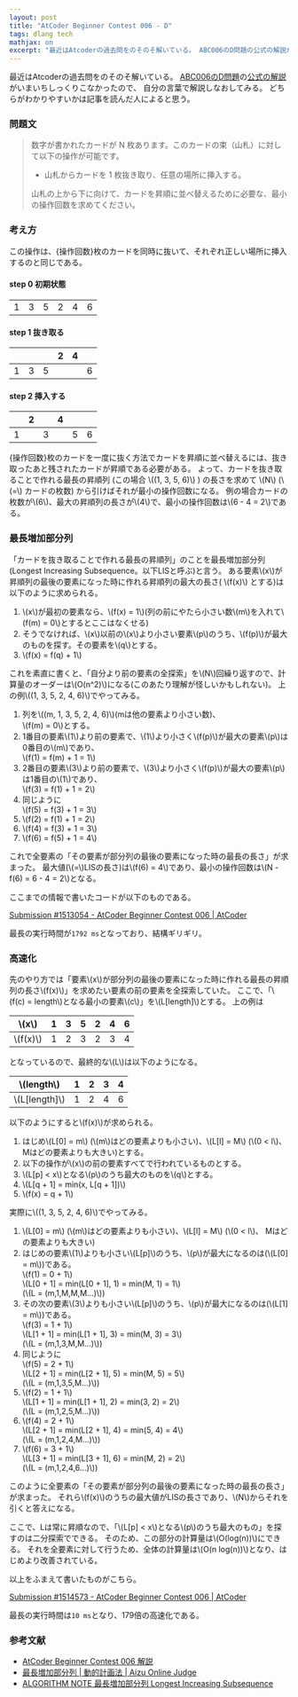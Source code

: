 ```yaml
---
layout: post
title: "AtCoder Beginner Contest 006 - D"
tags: dlang tech
mathjax: on
excerpt: "最近はAtcoderの過去問をのそのそ解いている。 ABC006のD問題の公式の解説がいまいちしっくりこなかったので、 自分の言葉で解説しなおしてみる。 どちらがわかりやすいかは記事を読んだ人によると思う。"
---
```


最近はAtcoderの過去問をのそのそ解いている。
[ABC006のD問題](http://abc006.contest.atcoder.jp/tasks/abc006_4)の[公式の解説](https://abc006.contest.atcoder.jp/editorial)がいまいちしっくりこなかったので、
自分の言葉で解説しなおしてみる。
どちらがわかりやすいかは記事を読んだ人によると思う。

### 問題文

> 数字が書かれたカードが N 枚あります。このカードの束（山札）に対して以下の操作が可能です。
> - 山札からカードを 1 枚抜き取り、任意の場所に挿入する。
>
> 山札の上から下に向けて、カードを昇順に並べ替えるために必要な、最小の操作回数を求めてください。

### 考え方

この操作は、{操作回数}枚のカードを同時に抜いて、それぞれ正しい場所に挿入するのと同じである。

#### step 0 初期状態

|  |  |  |  |  |  |
|---|---|---|---|---|---|
| 1 | 3 | 5 | 2 | 4 | 6 |

#### step 1 抜き取る

|  |  |  | 2 | 4 |  |
|---|---|---|---|---|---|
| 1 | 3 | 5 |  |  | 6 |

#### step 2 挿入する

|  | 2 |  | 4 |  |  |
|---|---|---|---|---|---|
| 1 |  | 3 |  | 5 | 6 |

{操作回数}枚のカードを一度に抜く方法でカードを昇順に並べ替えるには、抜き取ったあと残されたカードが昇順である必要がある。
よって、カードを抜き取ることで作れる最長の昇順列 (この場合 \\((1, 3, 5, 6)\\) ) の長さを求めて \\(N\\) (\\(=\\) カードの枚数)
から引けばそれが最小の操作回数になる。
例の場合カードの枚数が\\(6\\)、最大の昇順列の長さが\\(4\\)で、最小の操作回数は\\(6 - 4 = 2\\)である。

### 最長増加部分列

「カードを抜き取ることで作れる最長の昇順列」のことを最長増加部分列(Longest Increasing Subsequence。以下LISと呼ぶ)と言う。
ある要素\\(x\\)が昇順列の最後の要素になった時に作れる昇順列の最大の長さ( \\(f(x)\\) とする)は以下のように求められる。

1. \\(x\\)が最初の要素なら、\\(f(x) = 1\\)(列の前にやたら小さい数\\(m\\)を入れて\\(f(m) = 0\\)とするとここはなくせる)
2. そうでなければ、\\(x\\)以前の\\(x\\)より小さい要素\\(p\\)のうち、\\(f(p)\\)が最大のものを探す。その要素を\\(q\\)とする。
3. \\(f(x) = f(q) + 1\\)

これを素直に書くと、「自分より前の要素の全探索」を\\(N\\)回繰り返すので、計算量のオーダーは\\(O(n^2)\\)になる(このあたり理解が怪しいかもしれない)。
上の例\\((1, 3, 5, 2, 4, 6)\\)でやってみる。

1. 列を\\((m, 1, 3, 5, 2, 4, 6)\\)(mは他の要素より小さい数)、  
    \\(f(m) = 0\\)とする。
2. 1番目の要素\\(1\\)より前の要素で、\\(1\\)より小さく\\(f(p)\\)が最大の要素\\(p\\)は0番目の\\(m\\)であり、  
    \\(f(1) = f(m) + 1 = 1\\)
3. 2番目の要素\\(3\\)より前の要素で、\\(3\\)より小さく\\(f(p)\\)が最大の要素\\(p\\)は1番目の\\(1\\)であり、  
    \\(f(3) = f(1) + 1 = 2\\)
4. 同じように  
    \\(f(5) = f(3) + 1 = 3\\)
5. \\(f(2) = f(1) + 1 = 2\\)
6. \\(f(4) = f(3) + 1 = 3\\)
7. \\(f(6) = f(5) + 1 = 4\\)

これで全要素の「その要素が部分列の最後の要素になった時の最長の長さ」が求まった。
最大値(\\(=\\)LISの長さ)は\\(f(6) = 4\\)であり、最小の操作回数は\\(N - f(6) = 6 - 4 = 2\\)となる。

ここまでの情報で書いたコードが以下のものである。

[Submission #1513054 - AtCoder Beginner Contest 006 \| AtCoder](http://abc006.contest.atcoder.jp/submissions/1513054)

最長の実行時間が`1792 ms`となっており、結構ギリギリ。

### 高速化

先のやり方では「要素\\(x\\)が部分列の最後の要素になった時に作れる最長の昇順列の長さ\\(f(x)\\)」を求めたい要素の前の要素を全探索していた。
ここで、「\\(f(c) = length\\)となる最小の要素\\(c\\)」を\\(L[length]\\)とする。
上の例は

| \\(x\\) | 1 | 3 | 5 | 2 | 4 | 6 |
|------------|---|---|---|---|---|---|
| \\(f(x)\\) | 1 | 2 | 3 | 2 | 3 | 4 |

となっているので、最終的な\\(L\\)は以下のようになる。

| \\(length\\) | 1 | 2 | 3 | 4 |
|---------|---|---|---|---|
| \\(L[length]\\) | 1 | 2 | 4 | 6 |

以下のようにすると\\(f(x)\\)が求められる。

1. はじめ\\(L[0] = m\\) (\\(m\\)はどの要素よりも小さい)、\\(L[l] = M\\) (\\(0 < l\\)、Mはどの要素よりも大きい)とする。
2. 以下の操作が\\(x\\)の前の要素すべてで行われているものとする。
3. \\(L[p] < x\\)となる\\(p\\)のうち最大のものを\\(q\\)とする。
4. \\(L[q + 1] = min(x, L[q + 1])\\)
5. \\(f(x) = q + 1\\)

実際に\\((1, 3, 5, 2, 4, 6)\\)でやってみる。

1. \\(L[0] = m\\) (\\(m\\)はどの要素よりも小さい)、\\(L[l] = M\\) (\\(0 < l\\)、 Mはどの要素よりも大きい)
2. はじめの要素\\(1\\)よりも小さい\\(L[p]\\)のうち、\\(p\\)が最大になるのは(\\(L[0] = m\\))である。  
    \\(f(1) = 0 + 1\\)  
    \\(L[0 + 1] = min(L[0 + 1], 1) = min(M, 1) = 1\\)  
    (\\(L = (m,1,M,M,M...)\\))
3. その次の要素\\(3\\)よりも小さい\\(L[p]\\)のうち、\\(p\\)が最大になるのは(\\(L[1] = m\\))である。  
    \\(f(3) = 1 + 1\\)  
    \\(L[1 + 1] = min(L[1 + 1], 3) = min(M, 3) = 3\\)  
    (\\(L = (m,1,3,M,M...)\\))
4. 同じように  
    \\(f(5) = 2 + 1\\)  
    \\(L[2 + 1] = min(L[2 + 1], 5) = min(M, 5) = 5\\)  
    (\\(L = (m,1,3,5,M...)\\))
5. \\(f(2) = 1 + 1\\)  
    \\(L[1 + 1] = min(L[1 + 1], 2) = min(3, 2) = 2\\)  
    (\\(L = (m,1,2,5,M...)\\))
6. \\(f(4) = 2 + 1\\)  
    \\(L[2 + 1] = min(L[2 + 1], 4) = min(5, 4) = 4\\)  
    (\\(L = (m,1,2,4,M...)\\))
7. \\(f(6) = 3 + 1\\)  
    \\(L[3 + 1] = min(L[3 + 1], 6) = min(M, 2) = 2\\)  
    (\\(L = (m,1,2,4,6...)\\))

このように全要素の「その要素が部分列の最後の要素になった時の最長の長さ」が求まった。
それら\\(f(x)\\)のうちの最大値がLISの長さであり、\\(N\\)からそれを引くと答えになる。

ここで、Lは常に昇順なので、「\\(L[p] < x\\)となる\\(p\\)のうち最大のもの」を探すのは二分探索でできる。
そのため、この部分の計算量は\\(O(log(n))\\)にできる。
それを全要素に対して行うため、全体の計算量は\\(O(n log(n))\\)となり、はじめより改善されている。

以上をふまえて書いたものがこちら。

[Submission #1514573 - AtCoder Beginner Contest 006 \| AtCoder](http://abc006.contest.atcoder.jp/submissions/1514573)

最長の実行時間は`10 ms`となり、179倍の高速化である。

### 参考文献

 - [AtCoder Beginner Contest 006 解説](https://www.slideshare.net/chokudai/abc006)
 - [最長増加部分列 \| 動的計画法 \| Aizu Online Judge](http://judge.u-aizu.ac.jp/onlinejudge/commentary.jsp?id=DPL_1_D)
 - [ALGORITHM NOTE 最長増加部分列 Longest Increasing Subsequence](http://algorithms.blog55.fc2.com/blog-entry-130.html)